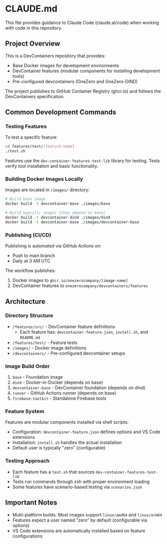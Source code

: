 # CLAUDE.md

This file provides guidance to Claude Code (claude.ai/code) when working with code in this repository.

## Project Overview

This is a DevContainers repository that provides:
- Base Docker images for development environments
- DevContainer features (modular components for installing development tools)
- Pre-configured devcontainers (OneZero and OneZero-DIND)

The project publishes to GitHub Container Registry (ghcr.io) and follows the DevContainers specification.

## Common Development Commands

### Testing Features
To test a specific feature:
```bash
cd features/test/[feature-name]
./test.sh
```

Features use the `dev-container-features-test-lib` library for testing. Tests verify tool installation and basic functionality.

### Building Docker Images Locally
Images are located in `/images/` directory:
```bash
# Build base image
docker build -t devcontainer-base ./images/base

# Build specific images (they depend on base)
docker build -t devcontainer-dind ./images/dind
docker build -t devcontainer-base ./images/devcontainer-base
```

### Publishing (CI/CD)
Publishing is automated via GitHub Actions on:
- Push to main branch
- Daily at 3 AM UTC

The workflow publishes:
1. Docker images to `ghcr.io/onezerocompany/[image-name]`
2. DevContainer features to `onezerocompany/devcontainers/features`

## Architecture

### Directory Structure
- `/features/src/` - DevContainer feature definitions
  - Each feature has: `devcontainer-feature.json`, `install.sh`, and `README.md`
- `/features/test/` - Feature tests
- `/images/` - Docker image definitions
- `/devcontainers/` - Pre-configured devcontainer setups

### Image Build Order
1. `base` - Foundation image
2. `dind` - Docker-in-Docker (depends on base)
3. `devcontainer-base` - DevContainer foundation (depends on dind)
4. `runner` - GitHub Actions runner (depends on base)
5. `firebase-toolkit` - Standalone Firebase tools

### Feature System
Features are modular components installed via shell scripts:
- Configuration: `devcontainer-feature.json` defines options and VS Code extensions
- Installation: `install.sh` handles the actual installation
- Default user is typically "zero" (configurable)

### Testing Approach
- Each feature has a `test.sh` that sources `dev-container-features-test-lib`
- Tests run commands through zsh with proper environment loading
- Some features have scenario-based testing via `scenarios.json`

## Important Notes

- Multi-platform builds: Most images support `linux/amd64` and `linux/arm64`
- Features expect a user named "zero" by default (configurable via options)
- VS Code extensions are automatically installed based on feature configurations